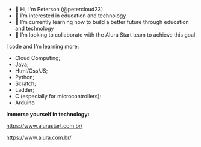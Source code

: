 - 👋 Hi, I’m Peterson (@petercloud23)
- 👀 I’m interested in education and technology
- 🌱 I’m currently learning how to build a better future through education and technology
- 💞️ I’m looking to collaborate with the Alura Start team to achieve this goal
  
I code and I'm learning more:

- Cloud Computing;
- Java;
- Html/Css/JS;
- Python;
- Scratch;
- Ladder;
- C (especially for microcontrollers);
- Arduino
  
**Immerse yourself in technology:**

https://www.alurastart.com.br/

https://www.alura.com.br/


<!---
petercloud23/petercloud23 is a ✨ special ✨ repository because its `README.md` (this file) appears on your GitHub profile.
You can click the Preview link to take a look at your changes.
--->
